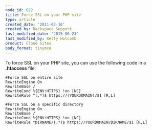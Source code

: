 ```yaml
---
node_id: 622
title: Force SSL on your PHP site
type: article
created_date: '2011-03-16'
created_by: Rackspace Support
last_modified_date: '2015-06-23'
last_modified_by: Kelly Holcomb
product: Cloud Sites
body_format: tinymce
---
```


To force SSL on your PHP site, you can use the following code in a
**.htaccess** file:

    #Force SSL on entire site
    RewriteEngine On
    RewriteBase /
    RewriteCond %{ENV:HTTPS} !on [NC]
    RewriteRule ^(.*)$ https://(YOURDOMAIN)/$1 [R,L]

    #Force SSL on a specific directory
    RewriteEngine On
    RewriteBase /
    RewriteCond %{ENV:HTTPS} !on [NC]
    RewriteRule ^DIRNAME/(.*)$ https://YOURDOMAIN/DIRNAME/$1 [R,L]


